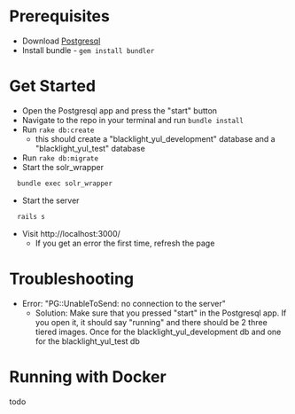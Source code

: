 # Prerequisites
- Download [Postgresql](https://postgresapp.com/)
- Install bundle - `gem install bundler`

# Get Started
- Open the Postgresql app and press the "start" button
- Navigate to the repo in your terminal and run `bundle install`
- Run `rake db:create`
  - this should create a "blacklight_yul_development" database and a "blacklight_yul_test" database
- Run `rake db:migrate`
- Start the solr_wrapper
``` bash
  bundle exec solr_wrapper
```
- Start the server
``` bash
  rails s
```
- Visit http://localhost:3000/
  - If you get an error the first time, refresh the page

# Troubleshooting
- Error: "PG::UnableToSend: no connection to the server"
  - Solution: Make sure that you pressed "start" in the Postgresql app. If you open it, it should say "running" and there should be 2 three tiered images. Once for the blacklight_yul_development db and one for the blacklight_yul_test db

# Running with Docker

todo